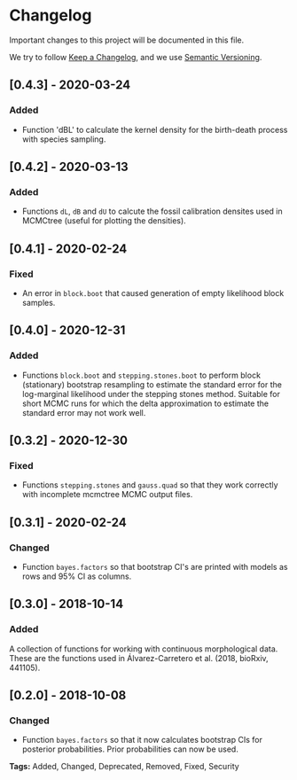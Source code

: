 # Changelog
Important changes to this project will be documented in this file.

We try to follow [Keep a Changelog](https://keepachangelog.com/en/1.0.0/),
and we use [Semantic Versioning](https://semver.org/spec/v2.0.0.html).

## [0.4.3] - 2020-03-24
### Added
- Function 'dBL' to calculate the kernel density for the birth-death process
with species sampling.

## [0.4.2] - 2020-03-13
### Added
- Functions `dL`, `dB` and `dU` to calcute the fossil calibration densites used
in MCMCtree (useful for plotting the densities).

## [0.4.1] - 2020-02-24
### Fixed
- An error in `block.boot` that caused generation of empty likelihood block 
samples.

## [0.4.0] - 2020-12-31
### Added 
- Functions `block.boot` and `stepping.stones.boot` to perform block (stationary)
bootstrap resampling to estimate the standard error for the log-marginal 
likelihood under the stepping stones method. Suitable for short MCMC runs for
which the delta approximation to estimate the standard error may not work well.

## [0.3.2] - 2020-12-30
### Fixed
- Functions `stepping.stones` and `gauss.quad` so that they work correctly 
with incomplete mcmctree MCMC output files.

## [0.3.1] - 2020-02-24
### Changed
- Function `bayes.factors` so that bootstrap CI's are printed with models as
rows and 95% CI as columns.

## [0.3.0] - 2018-10-14
### Added
A collection of functions for working with continuous morphological data. These
are the functions used in Álvarez-Carretero et al. (2018, bioRxiv, 441105).

## [0.2.0] - 2018-10-08
### Changed
- Function `bayes.factors` so that it now calculates bootstrap CIs for posterior
probabilities. Prior probabilities can now be used.

**Tags:** Added, Changed, Deprecated, Removed, Fixed, Security
